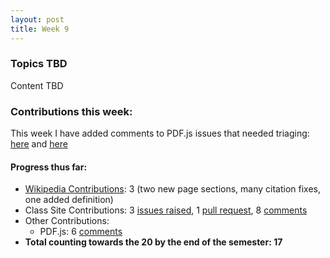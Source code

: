 ```yaml
---
layout: post
title: Week 9
---
```



### Topics TBD

Content TBD

### Contributions this week:

This week I have added comments to PDF.js issues that needed triaging: [here](https://github.com/mozilla/pdf.js/issues/7533) and [here](https://github.com/mozilla/pdf.js/issues/9194)

#### Progress thus far:
  - [Wikipedia Contributions](https://en.wikipedia.org/wiki/Special:Contributions/Dorasun): 3 (two new page sections, many citation fixes, one added definition)
  - Class Site Contributions: 3 [issues raised](https://github.com/joannakl/cs480_s18/issues/created_by/dorasun), 1 [pull request](https://github.com/joannakl/cs480_s18/pulls?utf8=%E2%9C%93&q=is%3Apr+author%3Adorasun), 8 [comments](https://github.com/search?utf8=%E2%9C%93&q=commenter%3Adorasun+repo%3Ajoannakl%2Fcs480_s18&type=Issues)
  - Other Contributions: 
      - PDF.js: 6 [comments](https://github.com/search?utf8=%E2%9C%93&q=commenter%3Adorasun+repo%3Amozilla%2Fpdf.js&type=Issues)
  - **Total counting towards the 20 by the end of the semester: 17**
